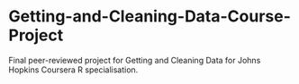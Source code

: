 # Getting-and-Cleaning-Data-Course-Project
Final peer-reviewed project for Getting and Cleaning Data for Johns Hopkins Coursera R specialisation.
